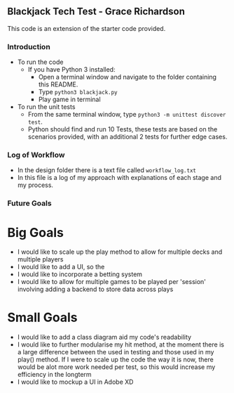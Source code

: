 ## Blackjack Tech Test - Grace Richardson

This code is an extension of the starter code provided.

### Introduction
- To run the code
    - If you have Python 3 installed:
        - Open a terminal window and navigate to the folder containing this README.
        - Type `python3 blackjack.py`
        - Play game in terminal
- To run the unit tests
    - From the same terminal window, type `python3 -m unittest discover test`.
    - Python should find and run  10 Tests, these tests are based on the scenarios provided, with an additional 2 tests for further edge cases. 
    

### Log of Workflow
- In the design folder there is a text file called `workflow_log.txt`
- In this file is a log of my approach with explanations of each stage and my process. 


### Future Goals 

# Big Goals
- I would like to scale up the play method to allow for multiple decks and multiple players
- I would like to add a UI, so the 
- I would like to incorporate a betting system 
- I would like to allow for multiple games to be played per 'session' involving adding a backend to store data across plays
# Small Goals 
- I would like to add a class diagram aid my code's readability 
- I would like to further modularise my hit method, at the moment there is a large difference between the used in testing and those used in my play() method. If I were to scale up the code the way it is now, there would be alot more work needed per test, so this would increase my efficiency in the longterm
- I would like to mockup a UI in Adobe XD


    

